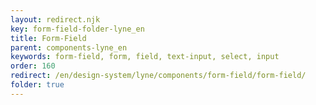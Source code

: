 ```yaml
---
layout: redirect.njk
key: form-field-folder-lyne_en
title: Form-Field
parent: components-lyne_en
keywords: form-field, form, field, text-input, select, input
order: 160
redirect: /en/design-system/lyne/components/form-field/form-field/
folder: true
---
```

